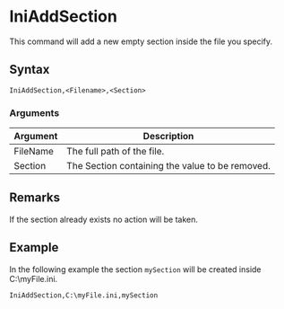 # IniAddSection

This command will add a new empty section inside the file you specify.

## Syntax

```pebakery
IniAddSection,<Filename>,<Section> 
```

### Arguments

| Argument | Description |
| --- | --- |
| FileName | The full path of the file. |
| Section | The Section containing the value to be removed. |

## Remarks
If the section already exists no action will be taken.

## Example

In the following example the section `mySection` will be created inside C:\myFile.ini. 
```pebakery
IniAddSection,C:\myFile.ini,mySection 
```
